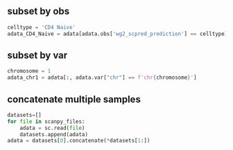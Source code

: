## subset by obs

```Python
celltype = 'CD4 Naive'
adata_CD4_Naive = adata[adata.obs['wg2_scpred_prediction'] == celltype]
```


## subset by var

```Python
chromosome = 1
adata_chr1 = adata[:, adata.var["chr"] == f'chr{chromosome}']
```


## concatenate multiple samples

```Python
datasets=[]
for file in scanpy_files:
    adata = sc.read(file)
    datasets.append(adata)
adata = datasets[0].concatenate(*datasets[1:])
```
